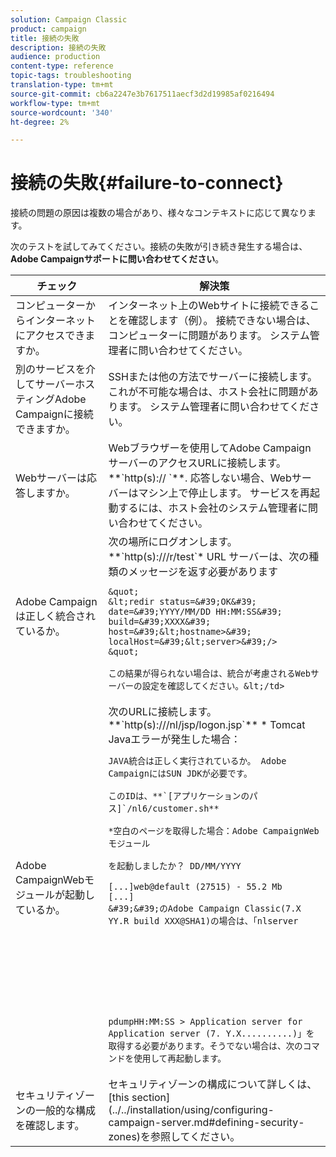 ```yaml
---
solution: Campaign Classic
product: campaign
title: 接続の失敗
description: 接続の失敗
audience: production
content-type: reference
topic-tags: troubleshooting
translation-type: tm+mt
source-git-commit: cb6a2247e3b7617511aecf3d2d19985af0216494
workflow-type: tm+mt
source-wordcount: '340'
ht-degree: 2%

---
```



# 接続の失敗{#failure-to-connect}

接続の問題の原因は複数の場合があり、様々なコンテキストに応じて異なります。

次のテストを試してみてください。接続の失敗が引き続き発生する場合は、 **Adobe Campaignサポートに問い合わせてください**。



<table> 
 <thead> 
  <tr> 
   <th>チェック<br /> </th> 
   <th>解決策<br /> </th> 
  </tr> 
 </thead> 
 <tbody> 
  <tr> 
   <td>コンピューターからインターネットにアクセスできますか。</td> 
   <td>インターネット上のWebサイトに接続できることを確認します（例）。 接続できない場合は、コンピューターに問題があります。 システム管理者に問い合わせてください。</td>
  </tr>
  <tr> 
   <td>別のサービスを介してサーバーホスティングAdobe Campaignに接続できますか。</td> 
   <td>SSHまたは他の方法でサーバーに接続します。 これが不可能な場合は、ホスト会社に問題があります。 システム管理者に問い合わせてください。</td>
  </tr>
  <tr> 
   <td>Webサーバーは応答しますか。</td> 
   <td>Webブラウザーを使用してAdobe CampaignサーバーのアクセスURLに接続します。**`http(s):// <urlserver>`**. 応答しない場合、Webサーバーはマシン上で停止します。 サービスを再起動するには、ホスト会社のシステム管理者に問い合わせてください。</td>
  </tr>
  <tr> 
   <td>Adobe Campaignは正しく統合されているか。</td> 
   <td>次の場所にログオンします。**`http(s)://<urlserver>/r/test`* URL サーバーは、次の種類のメッセージを返す必要があります

    &quot;
    &lt;redir status=&#39;OK&#39; date=&#39;YYYY/MM/DD HH:MM:SS&#39; build=&#39;XXXX&#39; host=&#39;&lt;hostname>&#39; localHost=&#39;&lt;server>&#39;/>
    &quot;
    
    この結果が得られない場合は、統合が考慮されるWebサーバーの設定を確認してください。&lt;/td>
</tr>
  <tr> 
   <td>Adobe CampaignWebモジュールが起動しているか。</td> 
   <td>
   次のURLに接続します。**`http(s)://<URLSERVER>/nl/jsp/logon.jsp`** * Tomcat Javaエラーが発生した場合：

    JAVA統合は正しく実行されているか。 Adobe CampaignにはSUN JDKが必要です。
    
    このIDは、**`[アプリケーションのパス]`/nl6/customer.sh**
    
    *空白のページを取得した場合：Adobe CampaignWebモジュール
    
    を起動しましたか？ DD/MM/YYYY
    
    [...]web@default (27515) - 55.2 Mb
    [...]
    &#39;&#39;のAdobe Campaign Classic(7.X YY.R build XXX@SHA1)の場合は、「nlserver
    
    
    
    
    
    
    
    
    
    pdumpHH:MM:SS > Application server for Application server (7. Y.X..........)」を取得する必要があります。そうでない場合は、次のコマンドを使用して再起動します。
</tr>
  <tr>
  	<td>セキュリティゾーンの一般的な構成を確認します。</td>
  	<td>セキュリティゾーンの構成について詳しくは、[this section](../../installation/using/configuring-campaign-server.md#defining-security-zones)を参照してください。</td>
  </tr>
 </tbody> 
</table>
